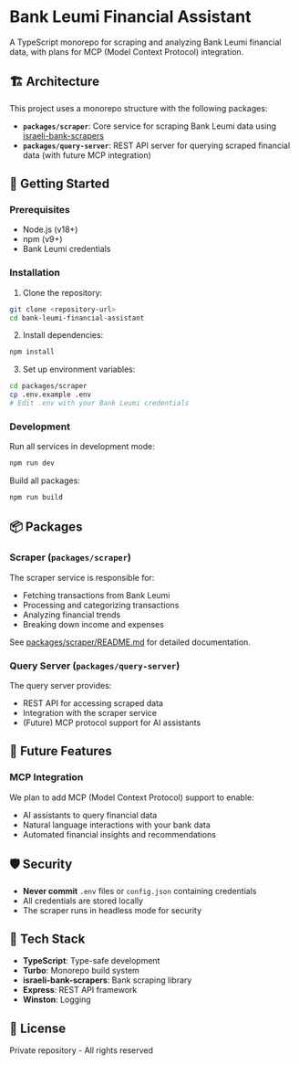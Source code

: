 # Bank Leumi Financial Assistant

A TypeScript monorepo for scraping and analyzing Bank Leumi financial data, with plans for MCP (Model Context Protocol) integration.

## 🏗 Architecture

This project uses a monorepo structure with the following packages:

- **`packages/scraper`**: Core service for scraping Bank Leumi data using [israeli-bank-scrapers](https://github.com/eshaham/israeli-bank-scrapers)
- **`packages/query-server`**: REST API server for querying scraped financial data (with future MCP integration)

## 🚀 Getting Started

### Prerequisites

- Node.js (v18+)
- npm (v9+)
- Bank Leumi credentials

### Installation

1. Clone the repository:

```bash
git clone <repository-url>
cd bank-leumi-financial-assistant
```

2. Install dependencies:

```bash
npm install
```

3. Set up environment variables:

```bash
cd packages/scraper
cp .env.example .env
# Edit .env with your Bank Leumi credentials
```

### Development

Run all services in development mode:

```bash
npm run dev
```

Build all packages:

```bash
npm run build
```

## 📦 Packages

### Scraper (`packages/scraper`)

The scraper service is responsible for:

- Fetching transactions from Bank Leumi
- Processing and categorizing transactions
- Analyzing financial trends
- Breaking down income and expenses

See [packages/scraper/README.md](packages/scraper/README.md) for detailed documentation.

### Query Server (`packages/query-server`)

The query server provides:

- REST API for accessing scraped data
- Integration with the scraper service
- (Future) MCP protocol support for AI assistants

## 🔮 Future Features

### MCP Integration

We plan to add MCP (Model Context Protocol) support to enable:

- AI assistants to query financial data
- Natural language interactions with your bank data
- Automated financial insights and recommendations

## 🛡 Security

- **Never commit** `.env` files or `config.json` containing credentials
- All credentials are stored locally
- The scraper runs in headless mode for security

## 🧩 Tech Stack

- **TypeScript**: Type-safe development
- **Turbo**: Monorepo build system
- **israeli-bank-scrapers**: Bank scraping library
- **Express**: REST API framework
- **Winston**: Logging

## 📝 License

Private repository - All rights reserved
